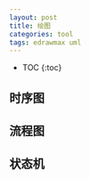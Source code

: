 ```yaml
---
layout: post
title: 绘图
categories: tool
tags: edrawmax uml 
---
```


* TOC
{:toc}

## 时序图

## 流程图

## 状态机
